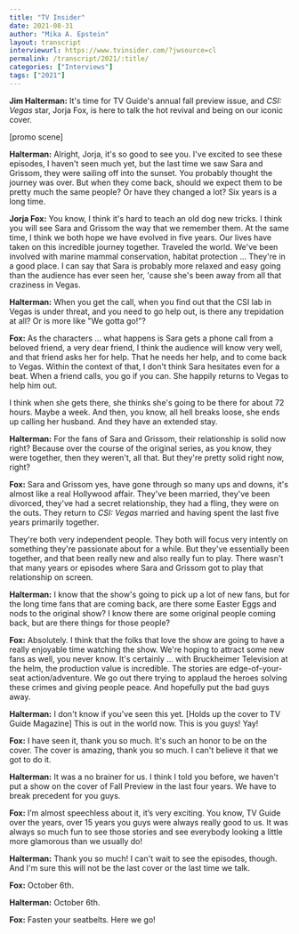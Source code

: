 ```yaml
---
title: "TV Insider"
date: 2021-08-31
author: "Mika A. Epstein"
layout: transcript
interviewurl: https://www.tvinsider.com/?jwsource=cl
permalink: /transcript/2021/:title/
categories: ["Interviews"]
tags: ["2021"]
---
```


**Jim Halterman:** It's time for TV Guide's annual fall preview issue, and _CSI: Vegas_ star, Jorja Fox, is here to talk the hot revival and being on our iconic cover.

[promo scene]

**Halterman:** Alright, Jorja, it's so good to see you. I've excited to see these episodes, I haven't seen much yet, but the last time we saw Sara and Grissom, they were sailing off into the sunset. You probably thought the journey was over. But when they come back, should we expect them to be pretty much the same people? Or have they changed a lot? Six years is a long time.

**Jorja Fox:** You know, I think it's hard to teach an old dog new tricks. I think you will see Sara and Grissom the way that we remember them. At the same time, I think we both hope we have evolved in five years. Our lives have taken on this incredible journey together. Traveled the world. We've been involved with marine mammal conservation, habitat protection ... They're in a good place. I can say that Sara is probably more relaxed and easy going than the audience has ever seen her, 'cause she's been away from all that craziness in Vegas.

**Halterman:** When you get the call, when you find out that the CSI lab in Vegas is under threat, and you need to go help out, is there any trepidation at all? Or is more like "We gotta go!"?

**Fox:** As the characters ... what happens is Sara gets a phone call from a beloved friend, a very dear friend, I think the audience will know very well, and that friend asks her for help. That he needs her help, and to come back to Vegas. Within the context of that, I don't think Sara hesitates even for a beat. When a friend calls, you go if you can. She happily returns to Vegas to help him out.

I think when she gets there, she thinks she's going to be there for about 72 hours. Maybe a week. And then, you know, all hell breaks loose, she ends up calling her husband. And they have an extended stay.

**Halterman:** For the fans of Sara and Grissom, their relationship is solid now right? Because over the course of the original series, as you know, they were together, then they weren't, all that. But they're pretty solid right now, right?

**Fox:** Sara and Grissom yes, have gone through so many ups and downs, it's almost like a real Hollywood affair. They've been married, they've been divorced, they've had a secret relationship, they had a fling, they were on the outs. They return to _CSI: Vegas_ married and having spent the last five years primarily together.

They're both very independent people. They both will focus very intently on something they're passionate about for a while. But they've essentially been together, and that been really new and also really fun to play. There wasn't that many years or episodes where Sara and Grissom got to play that relationship on screen.

**Halterman:** I know that the show's going to pick up a lot of new fans, but for the long time fans that are coming back, are there some Easter Eggs and nods to the original show? I know there are some original people coming back, but are there things for those people?

**Fox:** Absolutely. I think that the folks that love the show are going to have a really enjoyable time watching the show. We're hoping to attract some new fans as well, you never know. It's certainly ... with Bruckheimer Television at the helm, the production value is incredible. The stories are edge-of-your-seat action/adventure. We go out there trying to applaud the heroes solving these crimes and giving people peace. And hopefully put the bad guys away.

**Halterman:** I don't know if you've seen this yet. [Holds up the cover to TV Guide Magazine] This is out in the world now. This is you guys! Yay!

**Fox:** I have seen it, thank you so much. It's such an honor to be on the cover. The cover is amazing, thank you so much. I can't believe it that we got to do it.

**Halterman:** It was a no brainer for us. I think I told you before, we haven't put a show on the cover of Fall Preview in the last four years. We have to break precedent for you guys.

**Fox:** I’m almost speechless about it, it’s very exciting. You know, TV Guide over the years, over 15 years you guys were always really good to us. It was always so much fun to see those stories and see everybody looking a little more glamorous than we usually do!

**Halterman:** Thank you so much! I can't wait to see the episodes, though. And I'm sure this will not be the last cover or the last time we talk.

**Fox:** October 6th.

**Halterman:** October 6th.

**Fox:** Fasten your seatbelts. Here we go!
